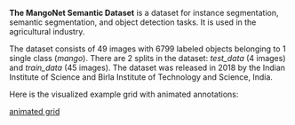 **The MangoNet Semantic Dataset** is a dataset for instance segmentation, semantic segmentation, and object detection tasks. It is used in the agricultural industry. 

The dataset consists of 49 images with 6799 labeled objects belonging to 1 single class (*mango*). There are 2 splits in the dataset: *test_data* (4 images) and *train_data* (45 images). The dataset was released in 2018 by the Indian Institute of Science and Birla Institute of Technology and Science, India.

Here is the visualized example grid with animated annotations:

[animated grid](https://github.com/dataset-ninja/mangonet-semantic-dataset/raw/main/visualizations/horizontal_grid.webm)
